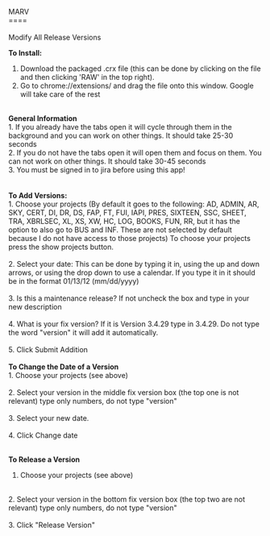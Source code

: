 MARV<BR>
====<BR>
<BR>
Modify All Release Versions<BR>

<b>To Install: </b><BR>
1. Download the packaged .crx file (this can be done by clicking on the file and then clicking 'RAW' in the top right).<BR>
2. Go to chrome://extensions/ and drag the file onto this window. Google will take care of the rest<BR>
<BR>
<b>General Information</b><BR>
1. If you already have the tabs open it will cycle through them in the background and you can work on other things. It should take 25-30 seconds<BR>
2. If you do not have the tabs open it will open them and focus on them. You can not work on other things. It should take 30-45 seconds<BR>
3. You must be signed in to jira before using this app!<BR>
<BR>
<BR>
<b>To Add Versions: </b><BR>
1. Choose your projects (By default it goes to the following: AD, ADMIN, AR, SKY, CERT, DI, DR, DS, FAP, FT, FUI, IAPI, PRES, SIXTEEN, SSC, SHEET, TRA, XBRLSEC, XL, XS, XW, HC, LOG,  BOOKS, FUN, RR, but it has the option to also go to BUS and INF. These are not selected by default because I do not have access to those projects) To choose your projects press the show projects button. <BR>
<BR>
2. Select your date: This can be done by typing it in, using the up and down arrows, or using the drop down to use a calendar. If you type it in it should be in the format 01/13/12 (mm/dd/yyyy)<BR>
<BR>
3. Is this a maintenance release? If not uncheck the box and type in your new description<BR>
<BR>
4. What is your fix version? If it is Version 3.4.29 type in 3.4.29. Do not type the word "version" it will add it automatically.<BR>
<BR>
5. Click Submit Addition<BR>
<BR>
<b>To Change the Date of a Version</b><BR>
1. Choose your projects (see above)<BR>
<BR>
2. Select your version in the middle fix version box (the top one is not relevant) type only numbers, do not type "version"<BR>
<BR>
3. Select your new date.<BR>
<BR>
4. Click Change date<BR>
<BR>

<b>To Release a Version</b><BR>
1. Choose your projects (see above)<BR>
<BR>
2. Select your version in the bottom fix version box (the top two are not relevant) type only numbers, do not type "version"<BR>
<BR>
3. Click "Release Version"<BR>
<BR>

